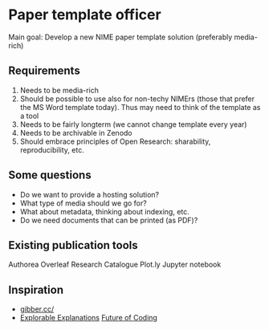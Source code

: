 # Paper template officer

Main goal: Develop a new NIME paper template solution (preferably media-rich)


## Requirements

1. Needs to be media-rich
2. Should be possible to use also for non-techy NIMErs (those that prefer the MS Word template today). Thus may need to think of the template as a tool
3. Needs to be fairly longterm (we cannot change template every year)
4. Needs to be archivable in Zenodo
5. Should embrace principles of Open Research: sharability, reproducibility, etc.

## Some questions

- Do we want to provide a hosting solution?  
- What type of media should we go for?
- What about metadata, thinking about indexing, etc.
- Do we need documents that can be printed (as PDF)?


## Existing publication tools

Authorea
Overleaf
Research Catalogue
Plot.ly
Jupyter notebook


## Inspiration

- [gibber.cc/](https://gibber.cc/)
- [Explorable Explanations](https://explorabl.es/)
[Future of Coding](https://futureofcoding.org/)

